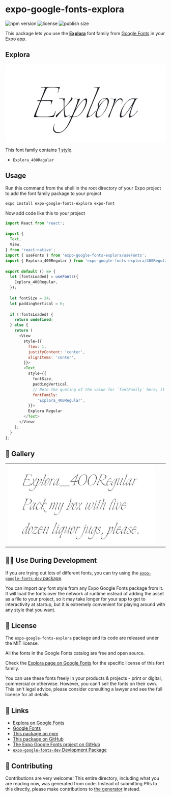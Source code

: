 # expo-google-fonts-explora

![npm version](https://flat.badgen.net/npm/v/expo-google-fonts-explora)
![license](https://flat.badgen.net/github/license/expo/google-fonts)
![publish size](https://flat.badgen.net/packagephobia/install/expo-google-fonts-explora)

This package lets you use the [**Explora**](https://fonts.google.com/specimen/Explora) font family from [Google Fonts](https://fonts.google.com/) in your Expo app.

## Explora

![Explora](./font-family.png)

This font family contains [1 style](#-gallery).

- `Explora_400Regular`

## Usage

Run this command from the shell in the root directory of your Expo project to add the font family package to your project
```sh
expo install expo-google-fonts-explora expo-font
```

Now add code like this to your project
```js
import React from 'react';

import {
  Text,
  View,
} from 'react-native';
import { useFonts } from 'expo-google-fonts-explora/useFonts';
import { Explora_400Regular } from 'expo-google-fonts-explora/400Regular';

export default () => {
  let [fontsLoaded] = useFonts({
    Explora_400Regular,
  });

  let fontSize = 24;
  let paddingVertical = 6;

  if (!fontsLoaded) {
    return undefined;
  } else {
    return (
      <View
        style={{
          flex: 1,
          justifyContent: 'center',
          alignItems: 'center',
        }}>
        <Text
          style={{
            fontSize,
            paddingVertical,
            // Note the quoting of the value for `fontFamily` here; it expects a string!
            fontFamily:
              'Explora_400Regular',
          }}>
          Explora Regular
        </Text>
      </View>
    );
  }
};

```

## 🔡 Gallery


||||
|-|-|-|
|![Explora_400Regular](.//400Regular/Explora_400Regular.ttf.png)||||


## 👩‍💻 Use During Development

If you are trying out lots of different fonts, you can try using the [`expo-google-fonts-dev` package](https://github.com/freeboub/google-fonts/tree/master/font-packages/dev#readme).

You can import *any* font style from any Expo Google Fonts package from it. It will load the fonts
over the network at runtime instead of adding the asset as a file to your project, so it may take longer
for your app to get to interactivity at startup, but it is extremely convenient
for playing around with any style that you want.

## 📖 License

The `expo-google-fonts-explora` package and its code are released under the MIT license.

All the fonts in the Google Fonts catalog are free and open source.

Check the [Explora page on Google Fonts](https://fonts.google.com/specimen/Explora) for the specific license of this font family.

You can use these fonts freely in your products & projects - print or digital, commercial or otherwise. However, you can't sell the fonts on their own. This isn't legal advice, please consider consulting a lawyer and see the full license for all details.

## 🔗 Links

- [Explora on Google Fonts](https://fonts.google.com/specimen/Explora)
- [Google Fonts](https://fonts.google.com/)
- [This package on npm](https://www.npmjs.com/package/expo-google-fonts-explora)
- [This package on GitHub](https://github.com/freeboub/google-fonts/tree/master/font-packages/explora)
- [The Expo Google Fonts project on GitHub](https://github.com/freeboub/google-fonts)
- [`expo-google-fonts-dev` Devlopment Package](https://github.com/freeboub/google-fonts/tree/master/font-packages/dev)

## 🤝 Contributing

Contributions are very welcome! This entire directory, including what you are reading now, was generated from code. Instead of submitting PRs to this directly, please make contributions to [the generator](https://github.com/freeboub/google-fonts/tree/master/packages/generator) instead.
